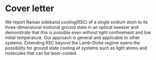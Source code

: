 # Cover letter

We report Raman sideband cooling(RSC) of a single sodium atom to its three-dimensional
motional ground state in an optical tweezer and demonstrate that this is possible
even without tight confinement and low initial temperature.
Our approach is general and applicable to other systems.
Extending RSC beyond the Lamb-Dicke regime opens the possibility
for ground state cooling of systems such as light atoms and
molecules that can be laser-cooled.
